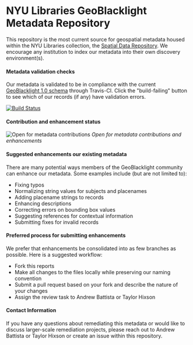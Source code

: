 # NYU Libraries GeoBlacklight Metadata Repository

This repository is the most current source for geospatial metadata housed within the NYU Libraries collection, the [Spatial Data Repository](geo.nyu.edu). We encourage any institution to index our metadata into their own discovery environment(s).

#### Metadata validation checks

Our metadata is validated to be in compliance with the current [GeoBlacklight 1.0 schema](https://github.com/geoblacklight/geoblacklight/blob/master/schema/geoblacklight-schema.md) through Travis-CI. Click the "build-failing" button to see which of our records (if any) have validation errors.

[![Build Status](https://api.travis-ci.org/OpenGeoMetadata/edu.nyu.svg?branch=master)](https://travis-ci.org/OpenGeoMetadata/edu.nyu)

#### Contribution and enhancement status

![Open for metadata contributions](https://upload.wikimedia.org/wikipedia/commons/archive/0/0e/20170421060213%21Location_dot_green.svg) *Open for metadata contributions and enhancements*

#### Suggested enhancements our existing metadata

There are many potential ways members of the GeoBlacklight community can enhance our metadata. Some examples include (but are not limited to):
* Fixing typos
* Normalizing string values for subjects and placenames
* Adding placename strings to records
* Enhancing descriptions
* Correcting errors on bounding box values
* Suggesting references for contextual information
* Submitting fixes for invalid records

#### Preferred process for submitting enhancements

We prefer that enhancements be consolidated into as few branches as possible. Here is a suggested workflow:
* Fork this reports
* Make all changes to the files locally while preserving our naming convention
* Submit a pull request based on your fork and describe the nature of your changes
* Assign the review task to Andrew Battista or Taylor Hixson

#### Contact Information

If you have any questions about remediating this metadata or would like to discuss larger-scale remediation projects, please reach out to Andrew Battista or Taylor Hixson or create an issue within this repository.
